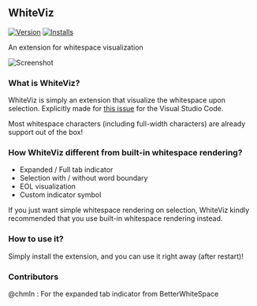 ## WhiteViz
[![Version](https://vsmarketplacebadge.apphb.com/version/spywhere.whiteviz.svg)](https://marketplace.visualstudio.com/items?itemName=spywhere.whiteviz)
[![Installs](https://vsmarketplacebadge.apphb.com/installs/spywhere.whiteviz.svg)](https://marketplace.visualstudio.com/items?itemName=spywhere.whiteviz)

An extension for whitespace visualization

![Screenshot](images/screenshot.png)

### What is WhiteViz?
WhiteViz is simply an extension that visualize the whitespace upon selection. Explicitly made for [this issue](https://github.com/Microsoft/vscode/issues/1477) for the Visual Studio Code.

Most whitespace characters (including full-width characters) are already support out of the box!

### How WhiteViz different from built-in whitespace rendering?
- Expanded / Full tab indicator
- Selection with / without word boundary
- EOL visualization
- Custom indicator symbol

If you just want simple whitespace rendering on selection, WhiteViz kindly recommended that you use built-in
whitespace rendering instead.

### How to use it?
Simply install the extension, and you can use it right away (after restart)!

### Contributors

@chmln : For the expanded tab indicator from BetterWhiteSpace
